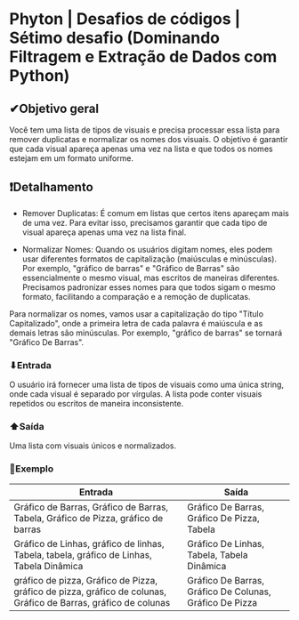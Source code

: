# Phyton | Desafios de códigos | Sétimo desafio (Dominando Filtragem e Extração de Dados com Python)

## ✔Objetivo geral
Você tem uma lista de tipos de visuais e precisa processar essa lista para remover duplicatas e normalizar os nomes dos visuais. O objetivo é garantir que cada visual apareça apenas uma vez na lista e que todos os nomes estejam em um formato uniforme.

## ❗Detalhamento
 - Remover Duplicatas: É comum em listas que certos itens apareçam mais de uma vez. Para evitar isso, precisamos garantir que cada tipo de visual apareça apenas uma vez na lista final.

 - Normalizar Nomes: Quando os usuários digitam nomes, eles podem usar diferentes formatos de capitalização (maiúsculas e minúsculas). Por exemplo, "gráfico de barras" e "Gráfico de Barras" são essencialmente o mesmo visual, mas escritos de maneiras diferentes. Precisamos padronizar esses nomes para que todos sigam o mesmo formato, facilitando a comparação e a remoção de duplicatas.

Para normalizar os nomes, vamos usar a capitalização do tipo "Título Capitalizado", onde a primeira letra de cada palavra é maiúscula e as demais letras são minúsculas. Por exemplo, "gráfico de barras" se tornará "Gráfico De Barras".

### ⬇Entrada
O usuário irá fornecer uma lista de tipos de visuais como uma única string, onde cada visual é separado por vírgulas. A lista pode conter visuais repetidos ou escritos de maneira inconsistente.

### ⬆Saída
Uma lista com visuais únicos e normalizados.

### 💱Exemplo

| Entrada | Saída |
| -------- | ----- |
| Gráfico de Barras, Gráfico de Barras, Tabela, Gráfico de Pizza, gráfico de barras | Gráfico De Barras, Gráfico De Pizza, Tabela |
| Gráfico de Linhas, gráfico de linhas, Tabela, tabela, gráfico de Linhas, Tabela Dinâmica | Gráfico De Linhas, Tabela, Tabela Dinâmica |
| gráfico de pizza, Gráfico de Pizza, gráfico de pizza, gráfico de colunas, Gráfico de Barras, gráfico de colunas | Gráfico De Barras, Gráfico De Colunas, Gráfico De Pizza |
